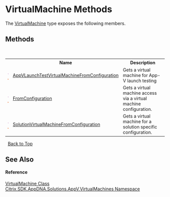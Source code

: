 # VirtualMachine Methods
 

The <a href="c08c977e-76a0-b2fb-13a8-bca1179219e2">VirtualMachine</a> type exposes the following members.


## Methods
&nbsp;<table><tr><th></th><th>Name</th><th>Description</th></tr><tr><td>![Public method](media/pubmethod.gif "Public method")![Static member](media/static.gif "Static member")</td><td><a href="aec2cb8f-95ab-a588-0353-c43c74a9954d">AppVLaunchTestVirtualMachineFromConfiguration</a></td><td>
Gets a virtual machine for App-V launch testing</td></tr><tr><td>![Public method](media/pubmethod.gif "Public method")![Static member](media/static.gif "Static member")</td><td><a href="ac8ae319-e07e-a564-fef5-a711e5b8f6bf">FromConfiguration</a></td><td>
Gets a virtual machine access via a virtual machine configuration.</td></tr><tr><td>![Public method](media/pubmethod.gif "Public method")![Static member](media/static.gif "Static member")</td><td><a href="52438ca7-b51e-8239-7683-ccdc952fcb74">SolutionVirtualMachineFromConfiguration</a></td><td>
Gets a virtual machine for a solution specific configuration.</td></tr></table>&nbsp;
<a href="#virtualmachine-methods">Back to Top</a>

## See Also


#### Reference
<a href="c08c977e-76a0-b2fb-13a8-bca1179219e2">VirtualMachine Class</a><br /><a href="8e922e14-e318-4969-a8ff-48cbad35adbf">Citrix.SDK.AppDNA.Solutions.AppV.VirtualMachines Namespace</a><br />